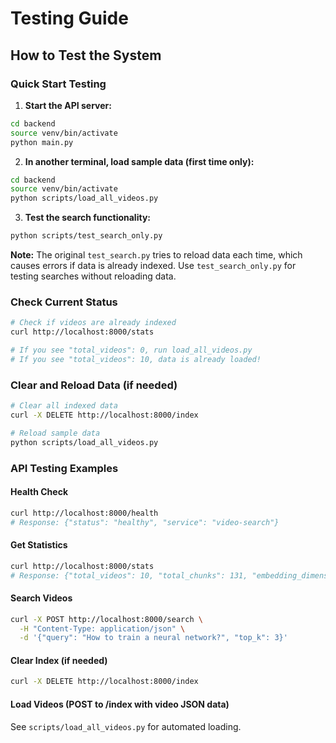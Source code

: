 # Testing Guide 

## How to Test the System

### Quick Start Testing

1. **Start the API server:**
```bash
cd backend
source venv/bin/activate
python main.py
```

2. **In another terminal, load sample data (first time only):**
```bash
cd backend
source venv/bin/activate
python scripts/load_all_videos.py
```

3. **Test the search functionality:**
```bash
python scripts/test_search_only.py
```

**Note:** The original `test_search.py` tries to reload data each time, which causes errors if data is already indexed. Use `test_search_only.py` for testing searches without reloading data.

### Check Current Status

```bash
# Check if videos are already indexed
curl http://localhost:8000/stats

# If you see "total_videos": 0, run load_all_videos.py
# If you see "total_videos": 10, data is already loaded!
```

### Clear and Reload Data (if needed)

```bash
# Clear all indexed data
curl -X DELETE http://localhost:8000/index

# Reload sample data
python scripts/load_all_videos.py
```

### API Testing Examples

#### Health Check
```bash
curl http://localhost:8000/health
# Response: {"status": "healthy", "service": "video-search"}
```

#### Get Statistics  
```bash
curl http://localhost:8000/stats
# Response: {"total_videos": 10, "total_chunks": 131, "embedding_dimension": 384}
```

#### Search Videos
```bash
curl -X POST http://localhost:8000/search \
  -H "Content-Type: application/json" \
  -d '{"query": "How to train a neural network?", "top_k": 3}'
```

#### Clear Index (if needed)
```bash
curl -X DELETE http://localhost:8000/index
```

#### Load Videos (POST to /index with video JSON data)
See `scripts/load_all_videos.py` for automated loading.

